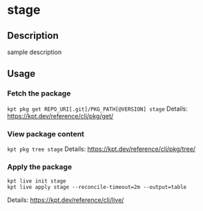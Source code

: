 # stage

## Description
sample description

## Usage

### Fetch the package
`kpt pkg get REPO_URI[.git]/PKG_PATH[@VERSION] stage`
Details: https://kpt.dev/reference/cli/pkg/get/

### View package content
`kpt pkg tree stage`
Details: https://kpt.dev/reference/cli/pkg/tree/

### Apply the package
```
kpt live init stage
kpt live apply stage --reconcile-timeout=2m --output=table
```
Details: https://kpt.dev/reference/cli/live/
